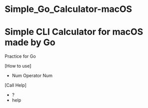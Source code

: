 # Simple_Go_Calculator-macOS
Simple CLI Calculator for macOS made by Go
====================
Practice for Go

[How to use]
- Num Operator Num

[Call Help]
- ?
- help
